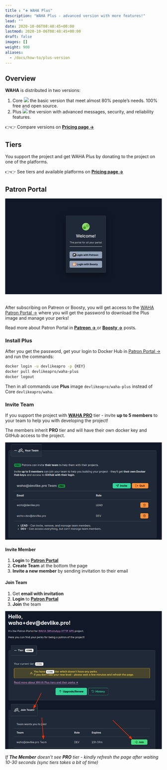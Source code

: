 ```yaml
---
title : "➕ WAHA Plus"
description: "WAHA Plus - advanced version with more features!"
lead: ""
date: 2020-10-06T08:48:45+00:00
lastmod: 2020-10-06T08:48:45+00:00
draft: false
images: []
weight: 900
aliases:
  - /docs/how-to/plus-version
---
```


## Overview

**WAHA** is distributed in two versions:

1. Core ![](/images/versions/core.png) the basic version that meet almost 80% people’s needs. 100% free and open source.
2. Plus ![](/images/versions/plus.png) the version with advanced messages, security, and reliability features.

👉👉 Compare versions on [**Pricing page ->**](/pricing)

## Tiers
You support the project and get WAHA Plus by donating to the project on one of the platforms.

👉👉 See tiers and available platforms on [**Pricing page ->**](/pricing)

## Patron Portal
<p align="center">
  <img src="patron-portal.png" alt="Patron Portal" />
  <br/>
  <br/>
</p>

After subscribing on Patreon or Boosty, you will get access to the [WAHA Patron Portal ->](https://portal.devlike.pro/)
where you will get the password to download the Plus image and manage your perks!

Read more about Patron Portal in
**<a href="https://www.patreon.com/posts/waha-patron-97637416" target="_blank">Patreon -> </a>**
or
**<a href="https://boosty.to/wa-http-api/posts/8319079f-dac1-4179-b954-fcc559097c76" target="_blank">Boosty -></a>**
posts.

### Install Plus
After you get the password, get your login to Docker Hub in [Patron Portal ->](https://portal.devlike.pro/)
and run the commands:
```bash
docker login -u devlikeapro -p {KEY}
docker pull devlikeapro/waha-plus
docker logout
```
Then in all commands use **Plus** image `devlikeapro/waha-plus` instead of Core `devlikeapro/waha`.

### Invite Team
If you support the project with [**WAHA PRO**](/pricing#tier-pro) tier - invite **up to 5 members** to your team 
to help you with developing the project!

The members inherit **PRO** tier and will have their own docker key and GitHub access to the project.


![Portal - Your Team](portal-your-team.png)

#### Invite Member
1. **Login** to [**Patron Portal**](https://portal.devlike.pro) 
2. **Create Team** at the bottom the page
3. **Invite a new member** by sending invitation to their email

#### Join Team
1. Get **email with invitation**
2. **Login** to [**Patron Portal**](https://portal.devlike.pro) 
3. **Join** the team 

![](portal-join-team.png)

_If **The Member** doesn't see **PRO** tier - kindly refresh the page after waiting 10-30 seconds (sync tiers takes a bit of time)_
